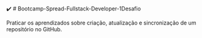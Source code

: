✔️ # Bootcamp-Spread-Fullstack-Developer-1Desafio 

Praticar os aprendizados sobre criação, atualização e sincronização de um repositório no GitHub.
